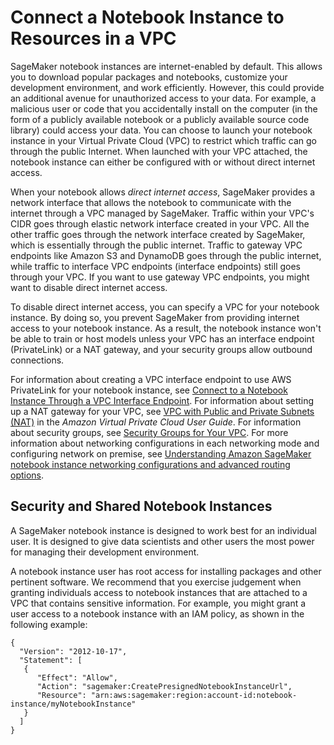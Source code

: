 # Connect a Notebook Instance to Resources in a VPC<a name="appendix-notebook-and-internet-access"></a>

SageMaker notebook instances are internet\-enabled by default\. This allows you to download popular packages and notebooks, customize your development environment, and work efficiently\. However, this could provide an additional avenue for unauthorized access to your data\. For example, a malicious user or code that you accidentally install on the computer \(in the form of a publicly available notebook or a publicly available source code library\) could access your data\. You can choose to launch your notebook instance in your Virtual Private Cloud \(VPC\) to restrict which traffic can go through the public Internet\. When launched with your VPC attached, the notebook instance can either be configured with or without direct internet access\.

When your notebook allows *direct internet access*, SageMaker provides a network interface that allows the notebook to communicate with the internet through a VPC managed by SageMaker\. Traffic within your VPC's CIDR goes through elastic network interface created in your VPC\. All the other traffic goes through the network interface created by SageMaker, which is essentially through the public internet\. Traffic to gateway VPC endpoints like Amazon S3 and DynamoDB goes through the public internet, while traffic to interface VPC endpoints \(interface endpoints\) still goes through your VPC\. If you want to use gateway VPC endpoints, you might want to disable direct internet access\. 

To disable direct internet access, you can specify a VPC for your notebook instance\. By doing so, you prevent SageMaker from providing internet access to your notebook instance\. As a result, the notebook instance won't be able to train or host models unless your VPC has an interface endpoint \(PrivateLink\) or a NAT gateway, and your security groups allow outbound connections\. 

For information about creating a VPC interface endpoint to use AWS PrivateLink for your notebook instance, see [Connect to a Notebook Instance Through a VPC Interface Endpoint](notebook-interface-endpoint.md)\. For information about setting up a NAT gateway for your VPC, see [VPC with Public and Private Subnets \(NAT\)](https://docs.aws.amazon.com/AmazonVPC/latest/UserGuide/VPC_Scenario2.html) in the *Amazon Virtual Private Cloud User Guide*\. For information about security groups, see [Security Groups for Your VPC](https://docs.aws.amazon.com/AmazonVPC/latest/UserGuide/VPC_SecurityGroups.html)\. For more information about networking configurations in each networking mode and configuring network on premise, see [Understanding Amazon SageMaker notebook instance networking configurations and advanced routing options](http://aws.amazon.com/blogs/machine-learning/understanding-amazon-sagemaker-notebook-instance-networking-configurations-and-advanced-routing-options/)\. 

## Security and Shared Notebook Instances<a name="appendix-notebook-and-single-user"></a>

A SageMaker notebook instance is designed to work best for an individual user\. It is designed to give data scientists and other users the most power for managing their development environment\.

A notebook instance user has root access for installing packages and other pertinent software\. We recommend that you exercise judgement when granting individuals access to notebook instances that are attached to a VPC that contains sensitive information\. For example, you might grant a user access to a notebook instance with an IAM policy, as shown in the following example:

```
{
  "Version": "2012-10-17",
  "Statement": [
   {
      "Effect": "Allow",
      "Action": "sagemaker:CreatePresignedNotebookInstanceUrl",
      "Resource": "arn:aws:sagemaker:region:account-id:notebook-instance/myNotebookInstance"
   }
  ]
}
```